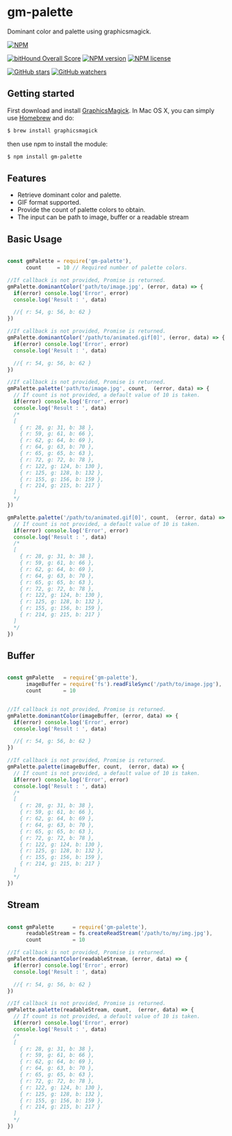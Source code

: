 # gm-palette
Dominant color and palette using graphicsmagick.

[![NPM](https://nodei.co/npm/gm-palette.png?downloads=true&downloadRank=true&stars=true)][npm-url]


[![bitHound Overall Score](https://www.bithound.io/github/akashdathan/gm-palette/badges/score.svg)](https://www.bithound.io/github/akashdathan/gm-palette) [![NPM version](http://img.shields.io/npm/v/gm-palette.svg?style=flat-square)](https://www.npmjs.org/package/gm-palette) [![NPM license](http://img.shields.io/npm/l/gm-palette.svg?style=flat-square)](https://www.npmjs.org/package/gm-palette)

[![GitHub stars](https://img.shields.io/github/stars/akashdathan/gm-palette.svg?style=social&label=Star)](https://github.com/akashdathan/gm-palette/stargazers) [![GitHub watchers](https://img.shields.io/github/watchers/akashdathan/gm-palette.svg?style=social&label=Watch)](https://github.com/akashdathan/gm-palette/subscription)

[npm-url]: https://npmjs.org/package/gm-palette

## Getting started
First download and install [GraphicsMagick](http://www.graphicsmagick.org/). In Mac OS X, you can simply use [Homebrew](http://mxcl.github.io/homebrew/) and do:

```bash
$ brew install graphicsmagick
```

then use npm to install the module:

```bash
$ npm install gm-palette
```
 

## Features

* Retrieve dominant color and palette.
* GIF format supported.
* Provide the count of palette colors to obtain.
* The input can be path to image, buffer or a readable stream


## Basic Usage

```js

const gmPalette = require('gm-palette'),
      count     = 10 // Required number of palette colors.

//If callback is not provided, Promise is returned.
gmPalette.dominantColor('path/to/image.jpg', (error, data) => {
  if(error) console.log('Error', error)
  console.log('Result : ', data)

  //{ r: 54, g: 56, b: 62 }
})

//If callback is not provided, Promise is returned.
gmPalette.dominantColor('/path/to/animated.gif[0]', (error, data) => {
  if(error) console.log('Error', error)
  console.log('Result : ', data)

  //{ r: 54, g: 56, b: 62 }
})

//If callback is not provided, Promise is returned.
gmPalette.palette('path/to/image.jpg', count,  (error, data) => { 
  // If count is not provided, a default value of 10 is taken.
  if(error) console.log('Error', error)
  console.log('Result : ', data)
  /*
  [ 
    { r: 28, g: 31, b: 38 },
    { r: 59, g: 61, b: 66 },
    { r: 62, g: 64, b: 69 },
    { r: 64, g: 63, b: 70 },
    { r: 65, g: 65, b: 63 },
    { r: 72, g: 72, b: 78 },
    { r: 122, g: 124, b: 130 },
    { r: 125, g: 128, b: 132 },
    { r: 155, g: 156, b: 159 },
    { r: 214, g: 215, b: 217 }
  ]
  */
})

gmPalette.palette('/path/to/animated.gif[0]', count,  (error, data) => { 
  // If count is not provided, a default value of 10 is taken.
  if(error) console.log('Error', error)
  console.log('Result : ', data)
  /*
  [ 
    { r: 28, g: 31, b: 38 },
    { r: 59, g: 61, b: 66 },
    { r: 62, g: 64, b: 69 },
    { r: 64, g: 63, b: 70 },
    { r: 65, g: 65, b: 63 },
    { r: 72, g: 72, b: 78 },
    { r: 122, g: 124, b: 130 },
    { r: 125, g: 128, b: 132 },
    { r: 155, g: 156, b: 159 },
    { r: 214, g: 215, b: 217 }
  ]
  */
})


```

## Buffer

```js

const gmPalette   = require('gm-palette'),
      imageBuffer = require('fs').readFileSync('/path/to/image.jpg'),
      count       = 10


//If callback is not provided, Promise is returned.
gmPalette.dominantColor(imageBuffer, (error, data) => {
  if(error) console.log('Error', error)
  console.log('Result : ', data)

  //{ r: 54, g: 56, b: 62 }
})

//If callback is not provided, Promise is returned.
gmPalette.palette(imageBuffer, count,  (error, data) => { 
  // If count is not provided, a default value of 10 is taken.
  if(error) console.log('Error', error)
  console.log('Result : ', data)
  /*
  [ 
    { r: 28, g: 31, b: 38 },
    { r: 59, g: 61, b: 66 },
    { r: 62, g: 64, b: 69 },
    { r: 64, g: 63, b: 70 },
    { r: 65, g: 65, b: 63 },
    { r: 72, g: 72, b: 78 },
    { r: 122, g: 124, b: 130 },
    { r: 125, g: 128, b: 132 },
    { r: 155, g: 156, b: 159 },
    { r: 214, g: 215, b: 217 }
  ]
  */
})


```

## Stream

```js

const gmPalette      = require('gm-palette'),
      readableStream = fs.createReadStream('/path/to/my/img.jpg'),
      count          = 10

//If callback is not provided, Promise is returned.
gmPalette.dominantColor(readableStream, (error, data) => {
  if(error) console.log('Error', error)
  console.log('Result : ', data)

  //{ r: 54, g: 56, b: 62 }
})

//If callback is not provided, Promise is returned.
gmPalette.palette(readableStream, count,  (error, data) => { 
  // If count is not provided, a default value of 10 is taken.
  if(error) console.log('Error', error)
  console.log('Result : ', data)
  /*
  [ 
    { r: 28, g: 31, b: 38 },
    { r: 59, g: 61, b: 66 },
    { r: 62, g: 64, b: 69 },
    { r: 64, g: 63, b: 70 },
    { r: 65, g: 65, b: 63 },
    { r: 72, g: 72, b: 78 },
    { r: 122, g: 124, b: 130 },
    { r: 125, g: 128, b: 132 },
    { r: 155, g: 156, b: 159 },
    { r: 214, g: 215, b: 217 }
  ]
  */
})


```